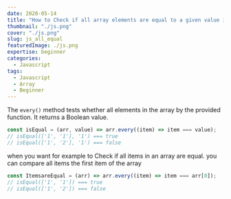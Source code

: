 ```yaml
---
date: 2020-05-14
title: "How to Check if all array elements are equal to a given value in Javascript"
thumbnail: "./js.png"
cover: "./js.png"
slug: js_all_equal
featuredImage: ./js.png
expertise: beginner
categories:
  - Javascript
tags:
  - Javascript
  - Array
  - Beginner
---
```


The `every()` method tests whether all elements in the array by the provided function. It returns a Boolean value.

```js
const isEqual = (arr, value) => arr.every((item) => item === value);
// isEqual(['1', '1'], '1') === true
// isEqual(['1', '2'], '1') === false
```

when you want for example to Check if all items in an array are equal. you can compare all items the first item of the array

```js
const ItemsareEqual = (arr) => arr.every((item) => item === arr[0]);
// isEqual(['1', '1']) === true
// isEqual(['1', '2']) === false
```
